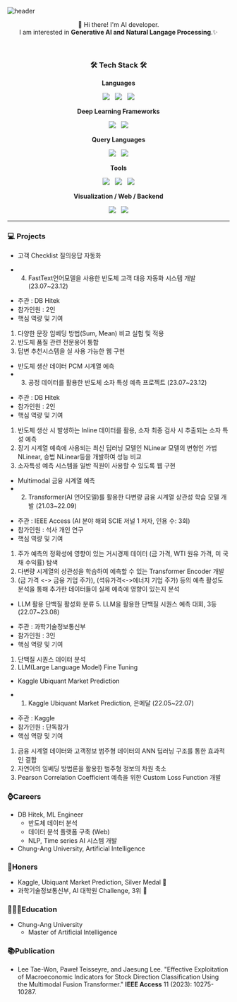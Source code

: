 <!--https://img.shields.io/badge/{보여질이름}-{배경컬러}?style=for-the-badge&logo={로고이름}&logoColor={로고컬러}-->
<!--
**Twlee95/Twlee95** is a ✨ _special_ ✨ repository because its `README.md` (this file) appears on your GitHub profile.

Here are some ideas to get you started:

- 🔭 I’m currently working on ...
- 🌱 I’m currently learning ...
- 👯 I’m looking to collaborate on ...
- 🤔 I’m looking for help with ...
- 💬 Ask me about ...
- 📫 How to reach me: ...
- 😄 Pronouns: ...
- ⚡ Fun fact: ...
-->



![header](https://capsule-render.vercel.app/api?type=rect&color=gradient&customColorList=0,2,2,5,30&section=header&height=200&text=Lee%20Taewon&animation=fadeIn)

<p align="center">
👋 Hi there! I'm AI developer.
</br>
I am interested in <b>Generative AI and Natural Langage Processing</b>.✨
</br>
</p>
</br>



<h3 align="center"><b>🛠 Tech Stack 🛠</b></h3>

<p align='center'> <b>Languages </b></p>
<p align="center">
<img src="https://img.shields.io/badge/Python-3776AB?style=for-the-badge&logo=python&logoColor=white"/> &nbsp
<img src="https://img.shields.io/badge/C++-00599C?style=for-the-badge&logo=cplusplus&logoColor=white"/> &nbsp
<img src="https://img.shields.io/badge/R-276DC3?style=for-the-badge&logo=r&logoColor=white"/>
</p>
  
<p align='center'> <b>Deep Learning Frameworks</b> </p>
<p align="center">
<img src="https://img.shields.io/badge/Pytorch-EE4C2C?style=for-the-badge&logo=pytorch&logoColor=white"/> &nbsp
<img src="https://img.shields.io/badge/Tensorflow-FF6F00?style=for-the-badge&logo=tensorflow&logoColor=white"/>
</p>

<p align='center'> <b>Query Languages</b> </p>
<p align="center">
<img src="https://img.shields.io/badge/MySQL-4479A1?style=for-the-badge&logo=MySQL&logoColor=white"/> &nbsp
<img src="https://img.shields.io/badge/Oracle-F80000?style=for-the-badge&logo=oracle&logoColor=white"/>
</p>

<p align='center'> <b>Tools</b> </p>
<p align="center">
<img src="https://img.shields.io/badge/Github-444444?style=for-the-badge&logo=GitHub&logoColor=181717"> &nbsp
<img src="https://img.shields.io/badge/Git-444444?style=for-the-badge&logo=Git&logoColor=F05032"> &nbsp
<img src="https://img.shields.io/badge/Docker-2496ED?style=for-the-badge&logo=docker&logoColor=white">
</p>

<p align='center'> <b>Visualization / Web / Backend </b> </p>
<p align="center">
<img src="https://img.shields.io/badge/Plotly-3F4F75?style=for-the-badge&logo=plotly&logoColor=white"> &nbsp
<img src="https://img.shields.io/badge/Dash-008DE4?style=for-the-badge&logo=Dash&logoColor=white">
</p>

---
### 💻 Projects
   
* 고객 Checklist 질의응답 자동화

* 4.	FastText언어모델을 사용한 반도체 고객 대응 자동화 시스템 개발 (23.07~23.12)
-	주관 : DB Hitek
-	참가인원 : 2인
-	핵심 역량 및 기여
1)	다양한 문장 임베딩 방법(Sum, Mean) 비교 실험 및 적용
2)	반도체 품질 관련 전문용어 통합
3)	답변 추천시스템을 실 사용 가능한 웹 구현


* 반도체 생산 데이터 PCM 시계열 에측
* 3.	공정 데이터를 활용한 반도체 소자 특성 예측 프로젝트 (23.07~23.12)
-	주관 : DB Hitek
-	참가인원 : 2인
-	핵심 역량 및 기여
1)	반도체 생산 시 발생하는 Inline 데이터를 활용, 소자 최종 검사 시 추출되는 소자 특성 예측
2)	장기 시계열 예측에 사용되는 최신 딥러닝 모델인 NLinear 모델의 변형인 가법 NLinear, 승법 NLinear등을 개발하여 성능 비교
3)	소자특성 예측 시스템을 일반 직원이 사용할 수 있도록 웹 구현


* Multimodal 금융 시계열 예측
* 2.	Transformer(AI 언어모델)를 활용한 다변량 금융 시계열 상관성 학습 모델 개발 (21.03~22.09)
-	주관 : IEEE Access (AI 분야 해외 SCIE 저널 1 저자, 인용 수: 3회)
-	참가인원 : 석사 개인 연구
-	핵심 역량 및 기여
1)	주가 예측의 정확성에 영향이 있는 거시경제 데이터 (금 가격, WTI 원유 가격, 미 국채 수익률) 탐색
2)	다변량 시계열의 상관성을 학습하여 예측할 수 있는 Transformer Encoder 개발
3)	(금 가격 <-> 금융 기업 주가), (석유가격<->에너지 기업 주가) 등의 예측 활성도 분석을 통해 추가한 데이터들이 실제 예측에 영향이 있는지 분석



* LLM 활용 단백질 활성화 분류
  5.	LLM을 활용한 단백질 시퀀스 예측 대회, 3등 (22.07~23.08)
-	주관 : 과학기술정보통신부
-	참가인원 : 3인
-	핵심 역량 및 기여
1)	단백질 시퀀스 데이터 분석
2)	LLM(Large Language Model) Fine Tuning



* Kaggle Ubiquant Market Prediction

* 1.	Kaggle Ubiquant Market Prediction, 은메달 (22.05~22.07)
-	주관 : Kaggle
-	참가인원 : 단독참가
-	핵심 역량 및 기여
1)	금융 시계열 데이터와 고객정보 범주형 데이터의 ANN 딥러닝 구조를 통한 효과적인 결합
2)	자연어의 임베딩 방법론을 활용한 범주형 정보의 차원 축소
3)	Pearson Correlation Coefficient 예측을 위한 Custom Loss Function 개발




### ⌚️Careers
* DB Hitek, ML Engineer
  * 반도체 데이터 분석
  * 데이터 분석 플랫폼 구축 (Web)
  * NLP, Time series AI 시스템 개발
* Chung-Ang University, Artificial Intelligence

### 🎉Honers
* Kaggle, Ubiquant Market Prediction, Silver Medal 🥈
* 과학기술정보통신부, AI 대학원 Challenge, 3위 🥉

### 👨🏻‍🎓Education
* Chung-Ang University
    * Master of Artificial Intelligence

### 📚Publication
* Lee Tae-Won, Paweł Teisseyre, and Jaesung Lee. "Effective Exploitation of Macroeconomic Indicators for Stock Direction Classification Using the Multimodal Fusion Transformer." <b>IEEE Access</b> 11 (2023): 10275-10287.











